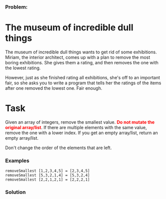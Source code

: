 ### Problem:
<h1 id="the-museum-of-incredible-dull-things">The museum of incredible dull things</h1>
<p>The museum of incredible dull things wants to get rid of some exhibitions. Miriam, the interior architect, comes up with a plan to remove the most boring exhibitions. She gives them a rating, and then removes the one with the lowest rating.</p>
<p>However, just as she finished rating all exhibitions, she&apos;s off to an important fair, so she asks you to write a program that tells her the ratings of the items after one removed the lowest one. Fair enough.</p>
<h1 id="task">Task</h1>
<p>Given an array of integers, remove the smallest value. <span style="color:red"><strong>Do not mutate the original array/list</strong></span>. If there are multiple elements with the same value, remove the one with a lower index. If you get an empty array/list, return an empty array/list.</p>
<p>Don&apos;t change the order of the elements that are left.</p>
<h3 id="examples">Examples</h3>
<pre><code class="language-haskell"><span class="hljs-title">removeSmallest</span> [<span class="hljs-number">1</span>,<span class="hljs-number">2</span>,<span class="hljs-number">3</span>,<span class="hljs-number">4</span>,<span class="hljs-number">5</span>] = [<span class="hljs-number">2</span>,<span class="hljs-number">3</span>,<span class="hljs-number">4</span>,<span class="hljs-number">5</span>]
<span class="hljs-title">removeSmallest</span> [<span class="hljs-number">5</span>,<span class="hljs-number">3</span>,<span class="hljs-number">2</span>,<span class="hljs-number">1</span>,<span class="hljs-number">4</span>] = [<span class="hljs-number">5</span>,<span class="hljs-number">3</span>,<span class="hljs-number">2</span>,<span class="hljs-number">4</span>]
<span class="hljs-title">removeSmallest</span> [<span class="hljs-number">2</span>,<span class="hljs-number">2</span>,<span class="hljs-number">1</span>,<span class="hljs-number">2</span>,<span class="hljs-number">1</span>] = [<span class="hljs-number">2</span>,<span class="hljs-number">2</span>,<span class="hljs-number">2</span>,<span class="hljs-number">1</span>]</code></pre>
<pre style="display: none;"><code class="language-coffeescript">removeSmallest [<span class="hljs-number">1</span>,<span class="hljs-number">2</span>,<span class="hljs-number">3</span>,<span class="hljs-number">4</span>,<span class="hljs-number">5</span>] = [<span class="hljs-number">2</span>,<span class="hljs-number">3</span>,<span class="hljs-number">4</span>,<span class="hljs-number">5</span>]
removeSmallest [<span class="hljs-number">5</span>,<span class="hljs-number">3</span>,<span class="hljs-number">2</span>,<span class="hljs-number">1</span>,<span class="hljs-number">4</span>] = [<span class="hljs-number">5</span>,<span class="hljs-number">3</span>,<span class="hljs-number">2</span>,<span class="hljs-number">4</span>]
removeSmallest [<span class="hljs-number">2</span>,<span class="hljs-number">2</span>,<span class="hljs-number">1</span>,<span class="hljs-number">2</span>,<span class="hljs-number">1</span>] = [<span class="hljs-number">2</span>,<span class="hljs-number">2</span>,<span class="hljs-number">2</span>,<span class="hljs-number">1</span>]</code></pre>
<pre style="display: none;"><code class="language-javascript">removeSmallest([<span class="hljs-number">1</span>,<span class="hljs-number">2</span>,<span class="hljs-number">3</span>,<span class="hljs-number">4</span>,<span class="hljs-number">5</span>]) = [<span class="hljs-number">2</span>,<span class="hljs-number">3</span>,<span class="hljs-number">4</span>,<span class="hljs-number">5</span>]
removeSmallest([<span class="hljs-number">5</span>,<span class="hljs-number">3</span>,<span class="hljs-number">2</span>,<span class="hljs-number">1</span>,<span class="hljs-number">4</span>]) = [<span class="hljs-number">5</span>,<span class="hljs-number">3</span>,<span class="hljs-number">2</span>,<span class="hljs-number">4</span>]
removeSmallest([<span class="hljs-number">2</span>,<span class="hljs-number">2</span>,<span class="hljs-number">1</span>,<span class="hljs-number">2</span>,<span class="hljs-number">1</span>]) = [<span class="hljs-number">2</span>,<span class="hljs-number">2</span>,<span class="hljs-number">2</span>,<span class="hljs-number">1</span>]</code></pre>
<pre style="display: none;"><code class="language-python">remove_smallest([<span class="hljs-number">1</span>,<span class="hljs-number">2</span>,<span class="hljs-number">3</span>,<span class="hljs-number">4</span>,<span class="hljs-number">5</span>]) = [<span class="hljs-number">2</span>,<span class="hljs-number">3</span>,<span class="hljs-number">4</span>,<span class="hljs-number">5</span>]
remove_smallest([<span class="hljs-number">5</span>,<span class="hljs-number">3</span>,<span class="hljs-number">2</span>,<span class="hljs-number">1</span>,<span class="hljs-number">4</span>]) = [<span class="hljs-number">5</span>,<span class="hljs-number">3</span>,<span class="hljs-number">2</span>,<span class="hljs-number">4</span>]
remove_smallest([<span class="hljs-number">2</span>,<span class="hljs-number">2</span>,<span class="hljs-number">1</span>,<span class="hljs-number">2</span>,<span class="hljs-number">1</span>]) = [<span class="hljs-number">2</span>,<span class="hljs-number">2</span>,<span class="hljs-number">2</span>,<span class="hljs-number">1</span>]</code></pre>
<pre style="display: none;"><code class="language-ruby">remove_smallest([<span class="hljs-number">1</span>,<span class="hljs-number">2</span>,<span class="hljs-number">3</span>,<span class="hljs-number">4</span>,<span class="hljs-number">5</span>]) = [<span class="hljs-number">2</span>,<span class="hljs-number">3</span>,<span class="hljs-number">4</span>,<span class="hljs-number">5</span>]
remove_smallest([<span class="hljs-number">5</span>,<span class="hljs-number">3</span>,<span class="hljs-number">2</span>,<span class="hljs-number">1</span>,<span class="hljs-number">4</span>]) = [<span class="hljs-number">5</span>,<span class="hljs-number">3</span>,<span class="hljs-number">2</span>,<span class="hljs-number">4</span>]
remove_smallest([<span class="hljs-number">2</span>,<span class="hljs-number">2</span>,<span class="hljs-number">1</span>,<span class="hljs-number">2</span>,<span class="hljs-number">1</span>]) = [<span class="hljs-number">2</span>,<span class="hljs-number">2</span>,<span class="hljs-number">2</span>,<span class="hljs-number">1</span>]</code></pre>
<pre style="display: none;"><code class="language-csharp">Remover.RemoveSmallest(<span class="hljs-keyword">new</span> List&lt;<span class="hljs-keyword">int</span>&gt;{<span class="hljs-number">1</span>,<span class="hljs-number">2</span>,<span class="hljs-number">3</span>,<span class="hljs-number">4</span>,<span class="hljs-number">5</span>}) = <span class="hljs-keyword">new</span> List&lt;<span class="hljs-keyword">int</span>&gt;{<span class="hljs-number">2</span>,<span class="hljs-number">3</span>,<span class="hljs-number">4</span>,<span class="hljs-number">5</span>}
Remover.RemoveSmallest(<span class="hljs-keyword">new</span> List&lt;<span class="hljs-keyword">int</span>&gt;{<span class="hljs-number">5</span>,<span class="hljs-number">3</span>,<span class="hljs-number">2</span>,<span class="hljs-number">1</span>,<span class="hljs-number">4</span>}) = <span class="hljs-keyword">new</span> List&lt;<span class="hljs-keyword">int</span>&gt;{<span class="hljs-number">5</span>,<span class="hljs-number">3</span>,<span class="hljs-number">2</span>,<span class="hljs-number">4</span>}
Remover.RemoveSmallest(<span class="hljs-keyword">new</span> List&lt;<span class="hljs-keyword">int</span>&gt;{<span class="hljs-number">2</span>,<span class="hljs-number">2</span>,<span class="hljs-number">1</span>,<span class="hljs-number">2</span>,<span class="hljs-number">1</span>}) = <span class="hljs-keyword">new</span> List&lt;<span class="hljs-keyword">int</span>&gt;{<span class="hljs-number">2</span>,<span class="hljs-number">2</span>,<span class="hljs-number">2</span>,<span class="hljs-number">1</span>}</code></pre>
<pre style="display: none;"><code class="language-r">remove_smallest(c(<span class="hljs-number">1</span>, <span class="hljs-number">2</span>, <span class="hljs-number">3</span>, <span class="hljs-number">4</span>, <span class="hljs-number">5</span>)) 
[<span class="hljs-number">1</span>] <span class="hljs-number">2</span> <span class="hljs-number">3</span> <span class="hljs-number">4</span> <span class="hljs-number">5</span>
remove_smallest(c(<span class="hljs-number">5</span>, <span class="hljs-number">3</span>, <span class="hljs-number">2</span>, <span class="hljs-number">1</span>, <span class="hljs-number">4</span>))
[<span class="hljs-number">1</span>] <span class="hljs-number">5</span> <span class="hljs-number">3</span> <span class="hljs-number">2</span> <span class="hljs-number">4</span>
remove_smallest(c(<span class="hljs-number">2</span>, <span class="hljs-number">2</span>, <span class="hljs-number">1</span>, <span class="hljs-number">2</span>, <span class="hljs-number">1</span>))
[<span class="hljs-number">1</span>] <span class="hljs-number">2</span> <span class="hljs-number">2</span> <span class="hljs-number">2</span> <span class="hljs-number">1</span>
remove_smallest(integer(<span class="hljs-number">0</span>))       <span class="hljs-comment"># If you pass an empty vector (length = 0)</span>
integer(<span class="hljs-number">0</span>)                        <span class="hljs-comment"># You get an empty vector</span></code></pre>

### Solution